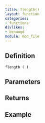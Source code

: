 ```yaml
---
title: flength()
layout: function
categories:
- functions
divlikes:
- bennugd
module: mod_file
---
```


## Definition

    flength ( )

## Parameters

## Returns

## Example
